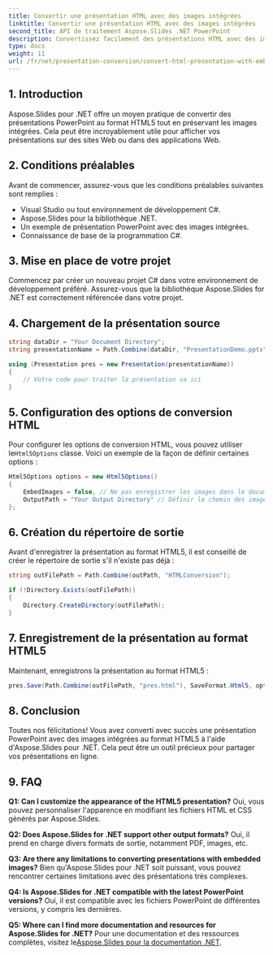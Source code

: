 ```yaml
---
title: Convertir une présentation HTML avec des images intégrées
linktitle: Convertir une présentation HTML avec des images intégrées
second_title: API de traitement Aspose.Slides .NET PowerPoint
description: Convertissez facilement des présentations HTML avec des images intégrées à l'aide d'Aspose.Slides pour .NET. Créez, personnalisez et enregistrez des fichiers PowerPoint en toute transparence.
type: docs
weight: 11
url: /fr/net/presentation-conversion/convert-html-presentation-with-embedded-images/
---
```


## 1. Introduction

Aspose.Slides pour .NET offre un moyen pratique de convertir des présentations PowerPoint au format HTML5 tout en préservant les images intégrées. Cela peut être incroyablement utile pour afficher vos présentations sur des sites Web ou dans des applications Web.

## 2. Conditions préalables

Avant de commencer, assurez-vous que les conditions préalables suivantes sont remplies :

- Visual Studio ou tout environnement de développement C#.
- Aspose.Slides pour la bibliothèque .NET.
- Un exemple de présentation PowerPoint avec des images intégrées.
- Connaissance de base de la programmation C#.

## 3. Mise en place de votre projet

Commencez par créer un nouveau projet C# dans votre environnement de développement préféré. Assurez-vous que la bibliothèque Aspose.Slides for .NET est correctement référencée dans votre projet.

## 4. Chargement de la présentation source

```csharp
string dataDir = "Your Document Directory";
string presentationName = Path.Combine(dataDir, "PresentationDemo.pptx");

using (Presentation pres = new Presentation(presentationName))
{
    // Votre code pour traiter la présentation va ici
}
```

## 5. Configuration des options de conversion HTML

 Pour configurer les options de conversion HTML, vous pouvez utiliser le`Html5Options` classe. Voici un exemple de la façon de définir certaines options :

```csharp
Html5Options options = new Html5Options()
{
    EmbedImages = false, // Ne pas enregistrer les images dans le document HTML5
    OutputPath = "Your Output Directory" // Définir le chemin des images externes
};
```

## 6. Création du répertoire de sortie

Avant d'enregistrer la présentation au format HTML5, il est conseillé de créer le répertoire de sortie s'il n'existe pas déjà :

```csharp
string outFilePath = Path.Combine(outPath, "HTMLConversion");

if (!Directory.Exists(outFilePath))
{
    Directory.CreateDirectory(outFilePath);
}
```

## 7. Enregistrement de la présentation au format HTML5

Maintenant, enregistrons la présentation au format HTML5 :

```csharp
pres.Save(Path.Combine(outFilePath, "pres.html"), SaveFormat.Html5, options);
```

## 8. Conclusion

Toutes nos félicitations! Vous avez converti avec succès une présentation PowerPoint avec des images intégrées au format HTML5 à l'aide d'Aspose.Slides pour .NET. Cela peut être un outil précieux pour partager vos présentations en ligne.

## 9. FAQ

**Q1: Can I customize the appearance of the HTML5 presentation?**
Oui, vous pouvez personnaliser l'apparence en modifiant les fichiers HTML et CSS générés par Aspose.Slides.

**Q2: Does Aspose.Slides for .NET support other output formats?**
Oui, il prend en charge divers formats de sortie, notamment PDF, images, etc.

**Q3: Are there any limitations to converting presentations with embedded images?**
Bien qu'Aspose.Slides pour .NET soit puissant, vous pouvez rencontrer certaines limitations avec des présentations très complexes.

**Q4: Is Aspose.Slides for .NET compatible with the latest PowerPoint versions?**
Oui, il est compatible avec les fichiers PowerPoint de différentes versions, y compris les dernières.

**Q5: Where can I find more documentation and resources for Aspose.Slides for .NET?**
 Pour une documentation et des ressources complètes, visitez le[Aspose.Slides pour la documentation .NET](https://reference.aspose.com/slides/net/).